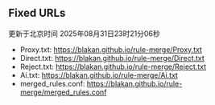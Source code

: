## Fixed URLs
更新于北京时间 2025年08月31日23时21分06秒
- Proxy.txt: https://blakan.github.io/rule-merge/Proxy.txt
- Direct.txt: https://blakan.github.io/rule-merge/Direct.txt
- Reject.txt: https://blakan.github.io/rule-merge/Reject.txt
- Ai.txt: https://blakan.github.io/rule-merge/Ai.txt
- merged_rules.conf: https://blakan.github.io/rule-merge/merged_rules.conf
